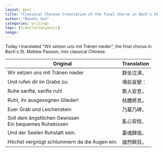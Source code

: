 ```yaml
---
layout: post
title: "Classical Chinese translation of the final chorus in Bach's St. Mattew Passion"
author: "Ruoshi Sun"
categories: writings
tags: [translation,music]
image:
---
```


Today I translated "Wir setzen uns mit Tränen nieder", the final chorus in Bach's St. Mattew Passion, into classical Chinese.

|Original|Translation|
|---|---|
|Wir setzen uns mit Tränen nieder |群坐泣涕，|
|Und rufen dir im Grabe zu: |墳前哀號：|
|Ruhe sanfte, sanfte ruh!  |斯人安息，|
|Ruht, ihr ausgesognen Glieder!  |枯體將息。|
|Euer Grab und Leichenstein |乃墓乃碑，|
|Soll dem ängstlichen Gewissen<br>Ein bequemes Ruhekissen |亂心安枕、|
|Und der Seelen Ruhstatt sein.  |靈魂歸宿。|
|Höchst vergnügt schlummern da die Augen ein.  |謐然瞑目。|
